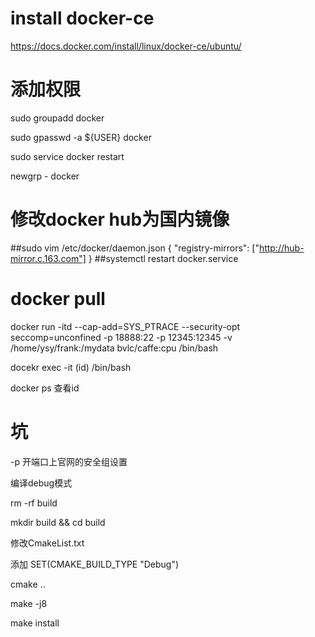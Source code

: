 # install docker-ce

https://docs.docker.com/install/linux/docker-ce/ubuntu/

# 添加权限

sudo groupadd docker

sudo gpasswd -a ${USER} docker

sudo service docker restart

newgrp - docker

# 修改docker hub为国内镜像

##sudo vim /etc/docker/daemon.json
{
    "registry-mirrors": ["http://hub-mirror.c.163.com"]
}
##systemctl restart docker.service

# docker pull

docker run -itd --cap-add=SYS_PTRACE --security-opt seccomp=unconfined -p 18888:22 -p 12345:12345 -v /home/ysy/frank:/mydata bvlc/caffe:cpu /bin/bash

docekr exec -it (id) /bin/bash

docker ps 查看id

# 坑

-p 开端口上官网的安全组设置

编译debug模式

rm -rf build

mkdir build && cd build 

修改CmakeList.txt

添加 SET(CMAKE_BUILD_TYPE "Debug")

cmake ..

make -j8

make install 



